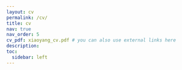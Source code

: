 ```yaml
---
layout: cv
permalink: /cv/
title: cv
nav: true
nav_order: 5
cv_pdf: xiaoyang_cv.pdf # you can also use external links here
description:
toc:
  sidebar: left
---
```

